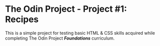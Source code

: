 # The Odin Project - Project #1: Recipes

This is a simple project for testing basic HTML & CSS skills acquired while completing The Odin Project **_Foundations_** curriculum.
